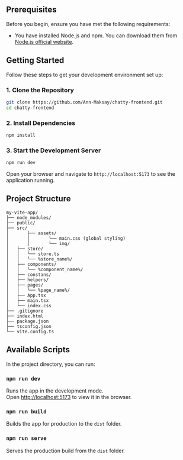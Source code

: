 ## Prerequisites

Before you begin, ensure you have met the following requirements:

- You have installed Node.js and npm. You can download them from [Node.js official website](https://nodejs.org/).

## Getting Started

Follow these steps to get your development environment set up:

### 1. Clone the Repository

```bash
git clone https://github.com/Ann-Maksay/chatty-frontend.git
cd chatty-frontend
```

### 2. Install Dependencies

```bash
npm install
```

### 3. Start the Development Server

```bash
npm run dev
```

Open your browser and navigate to `http://localhost:5173` to see the application running.

## Project Structure

```plaintext
my-vite-app/
├── node_modules/
├── public/
├── src/
│		├── assets/
│		│		└── main.css (global styling)
│		│		└── img/
│   ├── store/
│   │   └── store.ts
│   │   └── %store_name%/
│   ├── components/
│   │   └── %component_name%/
│   ├── constans/
│   ├── helpers/
│   ├── pages/
│   │   └── %page_name%/
│   ├── App.tsx
│   ├── main.tsx
│   └── index.css
├── .gitignore
├── index.html
├── package.json
├── tsconfig.json
└── vite.config.ts
```

## Available Scripts

In the project directory, you can run:

### `npm run dev`

Runs the app in the development mode.  
Open [http://localhost:5173](http://localhost:5173) to view it in the browser.

### `npm run build`

Builds the app for production to the `dist` folder.

### `npm run serve`

Serves the production build from the `dist` folder.
